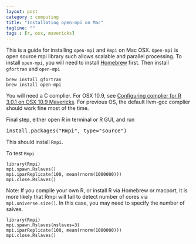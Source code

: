 ```yaml
---
layout: post
category : computing
title: "Installating open-mpi on Mac"
tagline: ""
tags : [r, osx, mavericks]
---
```


This is a guide for installing <code>open-mpi</code> and <code>Rmpi</code> on Mac OSX.
<code>Open-mpi</code> is open source mpi library such allows scalable and parallel processing. To install <code>open-mpi</code>, you will need to install <a href="http://brew.sh">Homebrew</a> first. Then install <code>gfortran</code> and <code>open-mpi</code>

    brew install gfortran
    brew install open-mpi

You will need a C complier. For OSX 10.9, see [Configuring complier for R 3.0.1 on OSX 10.9 Mavericks](http://rtalks.net/blog/2013/10/23/configuring-complier/). For previous OS, the default llvm-gcc complier should work fine most of the time.

Final step, either open R in terminal or R GUI, and run
 
<pre class="lang:r decode:true " >install.packages("Rmpi", type="source")</pre> 


This should install <code>Rmpi</code>.

To test <code>Rmpi</code>
 
    library(Rmpi)
    mpi.spawn.Rslaves()
    mpi.iparReplicate(100, mean(rnorm(1000000)))
    mpi.close.Rslaves()

Note: If you compile your own R, or install R via Homebrew or macport, it is more likely that Rmpi will fail to detect number of cores via <code>mpi.universe.size()</code>. In this case, you may need to specify the number of salves.

 
    library(Rmpi)
    mpi.spawn.Rslaves(nslaves=3)
    mpi.iparReplicate(100, mean(rnorm(1000000)))
    mpi.close.Rslaves()
